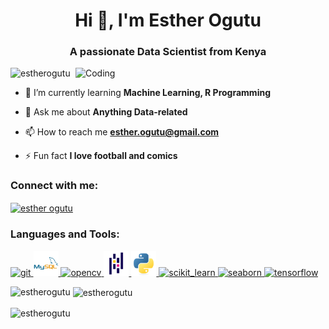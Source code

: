 <h1 align="center">Hi 👋, I'm Esther Ogutu</h1>
<h3 align="center">A passionate Data Scientist from Kenya</h3>
<img align="right" alt="Coding" width="400" src="https://c.tenor.com/qJ5evVs-_uUAAAAC/coding.gif">
<p align="left"> <img src="https://komarev.com/ghpvc/?username=estherogutu&label=Profile%20views&color=0e75b6&style=flat" alt="estherogutu" /> </p>

- 🌱 I’m currently learning **Machine Learning, R Programming**

- 💬 Ask me about **Anything Data-related**

- 📫 How to reach me **esther.ogutu@gmail.com**

- ⚡ Fun fact **I love football and comics**

<h3 align="left">Connect with me:</h3>
<p align="left">
<a href="https://linkedin.com/in/esther ogutu" target="www.linkedin.com/in/esther-ogutu-7104309b"><img align="center" src="https://raw.githubusercontent.com/rahuldkjain/github-profile-readme-generator/master/src/images/icons/Social/linked-in-alt.svg" alt="esther ogutu" height="30" width="40" /></a>

<h3 align="left">Languages and Tools:</h3>
<p align="left"> <a href="https://git-scm.com/" target="_blank" rel="noreferrer"> <img src="https://www.vectorlogo.zone/logos/git-scm/git-scm-icon.svg" alt="git" width="40" height="40"/> </a> <a href="https://www.mysql.com/" target="_blank" rel="noreferrer"> <img src="https://raw.githubusercontent.com/devicons/devicon/master/icons/mysql/mysql-original-wordmark.svg" alt="mysql" width="40" height="40"/> </a> <a href="https://opencv.org/" target="_blank" rel="noreferrer"> <img src="https://www.vectorlogo.zone/logos/opencv/opencv-icon.svg" alt="opencv" width="40" height="40"/> </a> <a href="https://pandas.pydata.org/" target="_blank" rel="noreferrer"> <img src="https://raw.githubusercontent.com/devicons/devicon/2ae2a900d2f041da66e950e4d48052658d850630/icons/pandas/pandas-original.svg" alt="pandas" width="40" height="40"/> </a> <a href="https://www.python.org" target="_blank" rel="noreferrer"> <img src="https://raw.githubusercontent.com/devicons/devicon/master/icons/python/python-original.svg" alt="python" width="40" height="40"/> </a> <a href="https://scikit-learn.org/" target="_blank" rel="noreferrer"> <img src="https://upload.wikimedia.org/wikipedia/commons/0/05/Scikit_learn_logo_small.svg" alt="scikit_learn" width="40" height="40"/> </a> <a href="https://seaborn.pydata.org/" target="_blank" rel="noreferrer"> <img src="https://seaborn.pydata.org/_images/logo-mark-lightbg.svg" alt="seaborn" width="40" height="40"/> </a> <a href="https://www.tensorflow.org" target="_blank" rel="noreferrer"> <img src="https://www.vectorlogo.zone/logos/tensorflow/tensorflow-icon.svg" alt="tensorflow" width="40" height="40"/> </a> </p>

<p><img align="left" src="https://github-readme-stats.vercel.app/api/top-langs?username=estherogutu&show_icons=true&locale=en&layout=compact" alt="estherogutu" /></p>

<p>&nbsp;<img align="center" src="https://github-readme-stats.vercel.app/api?username=estherogutu&show_icons=true&locale=en" alt="estherogutu" /></p>

<p><img align="center" src="https://github-readme-streak-stats.herokuapp.com/?user=estherogutu&" alt="estherogutu" /></p>
